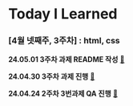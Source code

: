 # Today I Learned


### [4월 넷째주, 3주차] : html, css

__24.05.01 3주차 과제 README 작성__  [🔗](https://github.com/100-hours-a-week/ian.jeong-til/blob/main/May/2024-05-01.md)

__24.04.30 3주차 과제 진행__  [🔗](https://github.com/100-hours-a-week/ian.jeong-til/blob/main/Apr/2024-04-30.md)

__24.04.24 2주차 3번과제 QA 진행__ [🔗](https://github.com/100-hours-a-week/ian.jeong-til/blob/main/Apr/2024-04-24.md)  
